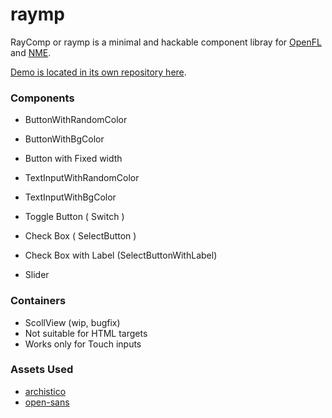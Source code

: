 raymp
===================
RayComp or raymp is a minimal and hackable component libray for [OpenFL][2] and [NME][3].  

[Demo is located in its own repository here][4].


### Components 

 - ButtonWithRandomColor
 - ButtonWithBgColor
 - Button with Fixed width

 - TextInputWithRandomColor
 - TextInputWithBgColor

 - Toggle Button ( Switch )
 - Check Box ( SelectButton )
 - Check Box with Label (SelectButtonWithLabel)

 - Slider

### Containers

 - ScollView (wip, bugfix)
  - Not suitable for HTML targets
  - Works only for Touch inputs 


### Assets Used
 - [archistico][1]
 - [open-sans][6]





[1]: https://www.fontsquirrel.com/fonts/archistico
[6]: https://www.fontsquirrel.com/fonts/open-sans

[2]: https://github.com/openfl/openfl
[3]: https://github.com/nmehost/nme
[4]: https://github.com/saumya/OpenFLGame